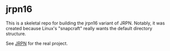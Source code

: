 # jrpn16

This is a skeletal repo for building the jrpn16 variant of JRPN.
Notably, it was created because Linux's "snapcraft" really wants 
the default directory structure.

See [JRPN](https://github.com/zathras/jrpn) for the real project.
